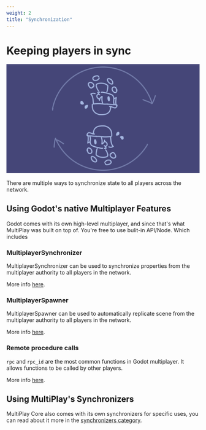 ```yaml
---
weight: 2
title: "Synchronization"
---
```


# Keeping players in sync

![Banner](assets/banner.png)

There are multiple ways to synchronize state to all players across the network.

## Using Godot's native Multiplayer Features

Godot comes with its own high-level multiplayer, and since that's what MultiPlay was built on top of. You're free to use bulit-in API/Node. Which includes

### MultiplayerSynchronizer

MultiplayerSynchronizer can be used to synchronize properties from the multiplayer authority to all players in the network.

More info [here](https://docs.godotengine.org/en/stable/classes/class_multiplayersynchronizer.html).

### MultiplayerSpawner

MultiplayerSpawner can be used to automatically replicate scene from the multiplayer authority to all players in the network.

More info [here](https://docs.godotengine.org/en/stable/classes/class_multiplayerspawner.html).

### Remote procedure calls

`rpc` and `rpc_id` are the most common functions in Godot multiplayer. It allows functions to be called by other players.

More info [here](https://docs.godotengine.org/en/stable/tutorials/networking/high_level_multiplayer.html#remote-procedure-calls).

## Using MultiPlay's Synchronizers

MultiPlay Core also comes with its own synchronizers for specific uses, you can read about it more in the [synchronizers category](/docs/manual/synchronizers/anim-sync).